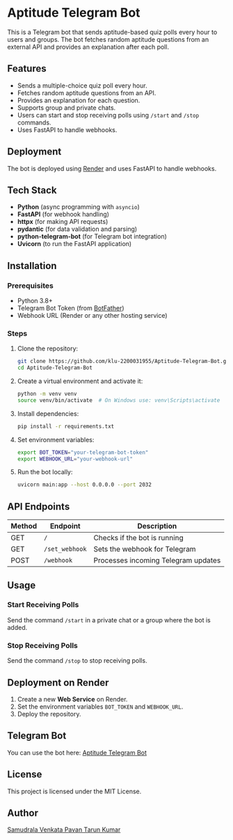 # Aptitude Telegram Bot

This is a Telegram bot that sends aptitude-based quiz polls every hour to users and groups. The bot fetches random aptitude questions from an external API and provides an explanation after each poll.

## Features
- Sends a multiple-choice quiz poll every hour.
- Fetches random aptitude questions from an API.
- Provides an explanation for each question.
- Supports group and private chats.
- Users can start and stop receiving polls using `/start` and `/stop` commands.
- Uses FastAPI to handle webhooks.

## Deployment
The bot is deployed using [Render](https://render.com/) and uses FastAPI to handle webhooks.

## Tech Stack
- **Python** (async programming with `asyncio`)
- **FastAPI** (for webhook handling)
- **httpx** (for making API requests)
- **pydantic** (for data validation and parsing)
- **python-telegram-bot** (for Telegram bot integration)
- **Uvicorn** (to run the FastAPI application)

## Installation

### Prerequisites
- Python 3.8+
- Telegram Bot Token (from [BotFather](https://t.me/BotFather))
- Webhook URL (Render or any other hosting service)

### Steps
1. Clone the repository:
   ```sh
   git clone https://github.com/klu-2200031955/Aptitude-Telegram-Bot.git
   cd Aptitude-Telegram-Bot
   ```
2. Create a virtual environment and activate it:
   ```sh
   python -m venv venv
   source venv/bin/activate  # On Windows use: venv\Scripts\activate
   ```
3. Install dependencies:
   ```sh
   pip install -r requirements.txt
   ```
4. Set environment variables:
   ```sh
   export BOT_TOKEN="your-telegram-bot-token"
   export WEBHOOK_URL="your-webhook-url"
   ```
5. Run the bot locally:
   ```sh
   uvicorn main:app --host 0.0.0.0 --port 2032
   ```

## API Endpoints
| Method | Endpoint       | Description                        |
|--------|--------------|------------------------------------|
| GET    | `/`          | Checks if the bot is running      |
| GET    | `/set_webhook` | Sets the webhook for Telegram     |
| POST   | `/webhook`   | Processes incoming Telegram updates |

## Usage
### Start Receiving Polls
Send the command `/start` in a private chat or a group where the bot is added.

### Stop Receiving Polls
Send the command `/stop` to stop receiving polls.

## Deployment on Render
1. Create a new **Web Service** on Render.
2. Set the environment variables `BOT_TOKEN` and `WEBHOOK_URL`.
3. Deploy the repository.

## Telegram Bot
You can use the bot here: [Aptitude Telegram Bot](https://t.me/Aptitude_Questions_Bot)

## License
This project is licensed under the MIT License.

## Author
[Samudrala Venkata Pavan Tarun Kumar](https://github.com/klu-2200031955)
